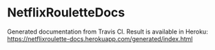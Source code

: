 # NetflixRouletteDocs

Generated documentation from Travis CI. 
Result is available in Heroku: 
https://netflixroulette-docs.herokuapp.com/generated/index.html
